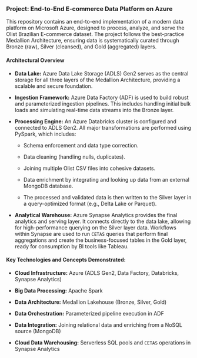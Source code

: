 ### Project: End-to-End E-commerce Data Platform on Azure

This repository contains an end-to-end implementation of a modern data platform on Microsoft Azure, designed to process, analyze, and serve the Olist Brazilian E-commerce dataset. The project follows the best-practice Medallion Architecture, ensuring data is systematically curated through Bronze (raw), Silver (cleansed), and Gold (aggregated) layers.

#### Architectural Overview

*   **Data Lake:** Azure Data Lake Storage (ADLS) Gen2 serves as the central storage for all three layers of the Medallion Architecture, providing a scalable and secure foundation.
    
*   **Ingestion Framework:** Azure Data Factory (ADF) is used to build robust and parameterized ingestion pipelines. This includes handling initial bulk loads and simulating real-time data streams into the Bronze layer.
    
*   **Processing Engine:** An Azure Databricks cluster is configured and connected to ADLS Gen2. All major transformations are performed using PySpark, which includes:
    
    *   Schema enforcement and data type correction.
        
    *   Data cleaning (handling nulls, duplicates).
        
    *   Joining multiple Olist CSV files into cohesive datasets.
        
    *   Data enrichment by integrating and looking up data from an external MongoDB database.
        
    *   The processed and validated data is then written to the Silver layer in a query-optimized format (e.g., Delta Lake or Parquet).
        
*   **Analytical Warehouse:** Azure Synapse Analytics provides the final analytics and serving layer. It connects directly to the data lake, allowing for high-performance querying on the Silver layer data. Workflows within Synapse are used to run `CETAS` queries that perform final aggregations and create the business-focused tables in the Gold layer, ready for consumption by BI tools like Tableau.
    

#### Key Technologies and Concepts Demonstrated:

*   **Cloud Infrastructure:** Azure (ADLS Gen2, Data Factory, Databricks, Synapse Analytics)
    
*   **Big Data Processing:** Apache Spark
    
*   **Data Architecture:** Medallion Lakehouse (Bronze, Silver, Gold)
    
*   **Data Orchestration:** Parameterized pipeline execution in ADF
    
*   **Data Integration:** Joining relational data and enriching from a NoSQL source (MongoDB)
    
*   **Cloud Data Warehousing:** Serverless SQL pools and `CETAS` operations in Synapse Analytics

